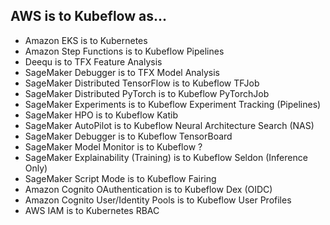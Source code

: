 ## AWS is to Kubeflow as...
* Amazon EKS is to Kubernetes
* Amazon Step Functions is to Kubeflow Pipelines
* Deequ is to TFX Feature Analysis
* SageMaker Debugger is to TFX Model Analysis
* SageMaker Distributed TensorFlow is to Kubeflow TFJob
* SageMaker Distributed PyTorch is to Kubeflow PyTorchJob
* SageMaker Experiments is to Kubeflow Experiment Tracking (Pipelines)
* SageMaker HPO is to Kubeflow Katib
* SageMaker AutoPilot is to Kubeflow Neural Architecture Search (NAS)
* SageMaker Debugger is to Kubeflow TensorBoard
* SageMaker Model Monitor is to Kubeflow ?
* SageMaker Explainability (Training) is to Kubeflow Seldon (Inference Only)
* SageMaker Script Mode is to Kubeflow Fairing
* Amazon Cognito OAuthentication is to Kubeflow Dex (OIDC)
* Amazon Cognito User/Identity Pools is to Kubeflow User Profiles
* AWS IAM is to Kubernetes RBAC
